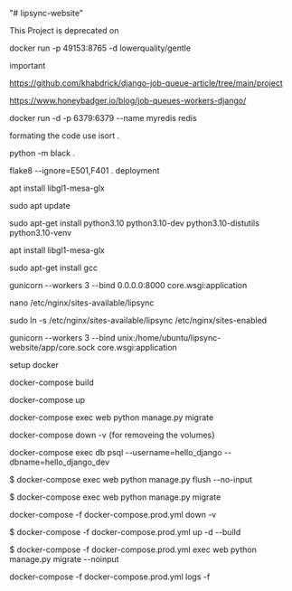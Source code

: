 "# lipsync-website" 




This Project is deprecated on

docker run -p 49153:8765 -d lowerquality/gentle


important

https://github.com/khabdrick/django-job-queue-article/tree/main/project

https://www.honeybadger.io/blog/job-queues-workers-django/

docker run -d -p 6379:6379 --name myredis redis

formating the code use
isort .

python -m black .

flake8 --ignore=E501,F401 .
deployment

apt install libgl1-mesa-glx

sudo apt update

sudo apt-get install python3.10 python3.10-dev python3.10-distutils python3.10-venv

apt install libgl1-mesa-glx

sudo apt-get install gcc


gunicorn --workers 3 --bind 0.0.0.0:8000 core.wsgi:application

nano /etc/nginx/sites-available/lipsync

sudo ln -s /etc/nginx/sites-available/lipsync /etc/nginx/sites-enabled


gunicorn --workers 3 --bind unix:/home/ubuntu/lipsync-website/app/core.sock core.wsgi:application

setup docker

docker-compose build 

docker-compose up

docker-compose exec web python manage.py migrate 

docker-compose down -v {for removeing the volumes}

docker-compose exec db psql --username=hello_django --dbname=hello_django_dev

$ docker-compose exec web python manage.py flush --no-input

$ docker-compose exec web python manage.py migrate

docker-compose -f docker-compose.prod.yml down -v

$ docker-compose -f docker-compose.prod.yml up -d --build

$ docker-compose -f docker-compose.prod.yml exec web python manage.py migrate --noinput

 docker-compose -f docker-compose.prod.yml logs -f